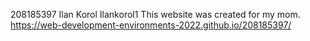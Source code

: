 208185397 Ilan Korol
Ilankorol1
This website was created for my mom.
https://web-development-environments-2022.github.io/208185397/
